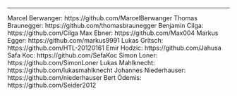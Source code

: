 <hr> Marcel Berwanger: </hr>       https://github.com/MarcelBerwanger
Thomas Braunegger:      https://github.com/thomasbraunegger
Benjamin Cilga:         https://github.com/Cilga
Max Ebner:              https://github.com/Max004
Markus Egger:           https://github.com/markus9991
Lukas Gritsch:          https://github.com/HTL-20120161
Emir Hodzic:            https://github.com/Jahusa
Safa Koc:               https://github.com/SefaKoc
Simon Loner:            https://github.com/SimonLoner
Lukas Mahlknecht:       https://github.com/lukasmahlknecht
Johannes Niederhauser:  https://github.com/niederhauser
Bert Ödemis:            https://github.com/Seider2012
